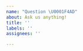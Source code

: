 ```yaml
---
name: "Question \U0001F4AD"
about: Ask us anything!
title: ''
labels: ''
assignees: ''

---
```


<!-- Feel free to ask questions here, or you can also find us on the [Unmock Community Gitter](https://gitter.im/unmock/community). We'd love to chat and (hopefully) help you out.  -->
